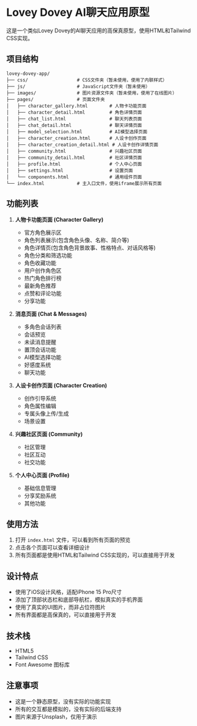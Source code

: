 # Lovey Dovey AI聊天应用原型

这是一个类似Lovey Dovey的AI聊天应用的高保真原型，使用HTML和Tailwind CSS实现。

## 项目结构

```
lovey-dovey-app/
├── css/                  # CSS文件夹（暂未使用，使用了内联样式）
├── js/                   # JavaScript文件夹（暂未使用）
├── images/               # 图片资源文件夹（暂未使用，使用了在线图片）
├── pages/                # 页面文件夹
│   ├── character_gallery.html        # 人物卡功能页面
│   ├── character_detail.html         # 角色详情页面
│   ├── chat_list.html                # 聊天列表页面
│   ├── chat_detail.html              # 聊天详情页面
│   ├── model_selection.html          # AI模型选择页面
│   ├── character_creation.html       # 人设卡创作页面
│   ├── character_creation_detail.html # 人设卡创作详情页面
│   ├── community.html                # 兴趣社区页面
│   ├── community_detail.html         # 社区详情页面
│   ├── profile.html                  # 个人中心页面
│   ├── settings.html                 # 设置页面
│   └── components.html               # 通用组件页面
└── index.html            # 主入口文件，使用iframe展示所有页面
```

## 功能列表

1. **人物卡功能页面 (Character Gallery)**
   - 官方角色展示区
   - 角色列表展示(包含角色头像、名称、简介等)
   - 角色详情页(包含角色背景故事、性格特点、对话风格等)
   - 角色分类和筛选功能
   - 角色收藏功能
   - 用户创作角色区
   - 热门角色排行榜
   - 最新角色推荐
   - 点赞和评论功能
   - 分享功能

2. **消息页面 (Chat & Messages)**
   - 多角色会话列表
   - 会话预览
   - 未读消息提醒
   - 置顶会话功能
   - AI模型选择功能
   - 好感度系统
   - 聊天功能

3. **人设卡创作页面 (Character Creation)**
   - 创作引导系统
   - 角色属性编辑
   - 专属头像上传/生成
   - 场景设置

4. **兴趣社区页面 (Community)**
   - 社区管理
   - 社区互动
   - 社交功能

5. **个人中心页面 (Profile)**
   - 基础信息管理
   - 分享奖励系统
   - 其他功能

## 使用方法

1. 打开 `index.html` 文件，可以看到所有页面的预览
2. 点击各个页面可以查看详细设计
3. 所有页面都是使用HTML和Tailwind CSS实现的，可以直接用于开发

## 设计特点

- 使用了iOS设计风格，适配iPhone 15 Pro尺寸
- 添加了顶部状态栏和底部导航栏，模拟真实的手机界面
- 使用了真实的UI图片，而非占位符图片
- 所有界面都是高保真的，可以直接用于开发

## 技术栈

- HTML5
- Tailwind CSS
- Font Awesome 图标库

## 注意事项

- 这是一个静态原型，没有实际的功能实现
- 所有的交互都是模拟的，没有实际的后端支持
- 图片来源于Unsplash，仅用于演示 